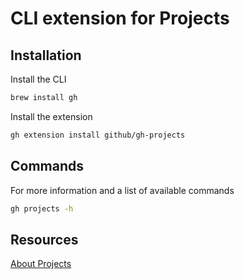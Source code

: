 # CLI extension for Projects

## Installation

Install the CLI

```bash
brew install gh
```

Install the extension

```bash
gh extension install github/gh-projects
```

## Commands

For more information and a list of available commands

```bash
gh projects -h
```

## Resources

[About Projects](https://docs.github.com/en/issues/planning-and-tracking-with-projects/learning-about-projects/about-projects)
